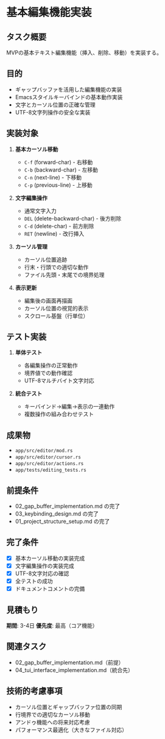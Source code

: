 # 基本編集機能実装

## タスク概要
MVPの基本テキスト編集機能（挿入、削除、移動）を実装する。

## 目的
- ギャップバッファを活用した編集機能の実装
- Emacsスタイルキーバインドの基本動作実装
- 文字とカーソル位置の正確な管理
- UTF-8文字列操作の安全な実装

## 実装対象
1. **基本カーソル移動**
   - `C-f` (forward-char) - 右移動
   - `C-b` (backward-char) - 左移動
   - `C-n` (next-line) - 下移動
   - `C-p` (previous-line) - 上移動

2. **文字編集操作**
   - 通常文字入力
   - `DEL` (delete-backward-char) - 後方削除
   - `C-d` (delete-char) - 前方削除
   - `RET` (newline) - 改行挿入

3. **カーソル管理**
   - カーソル位置追跡
   - 行末・行頭での適切な動作
   - ファイル先頭・末尾での境界処理

4. **表示更新**
   - 編集後の画面再描画
   - カーソル位置の視覚的表示
   - スクロール基盤（行単位）

## テスト実装
1. **単体テスト**
   - 各編集操作の正常動作
   - 境界値での動作確認
   - UTF-8マルチバイト文字対応

2. **統合テスト**
   - キーバインド→編集→表示の一連動作
   - 複数操作の組み合わせテスト

## 成果物
- `app/src/editor/mod.rs`
- `app/src/editor/cursor.rs`
- `app/src/editor/actions.rs`
- `app/tests/editing_tests.rs`

## 前提条件
- 02_gap_buffer_implementation.md の完了
- 03_keybinding_design.md の完了
- 01_project_structure_setup.md の完了

## 完了条件
- [x] 基本カーソル移動の実装完成
- [x] 文字編集操作の実装完成
- [x] UTF-8文字対応の確認
- [x] 全テストの成功
- [x] ドキュメントコメントの完備

## 見積もり
**期間**: 3-4日
**優先度**: 最高（コア機能）

## 関連タスク
- 02_gap_buffer_implementation.md（前提）
- 04_tui_interface_implementation.md（統合先）

## 技術的考慮事項
- カーソル位置とギャップバッファ位置の同期
- 行境界での適切なカーソル移動
- アンドゥ機能への将来対応考慮
- パフォーマンス最適化（大きなファイル対応）
